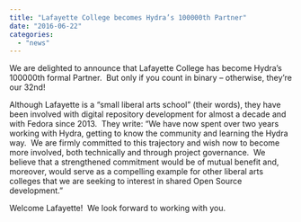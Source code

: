 ```yaml
---
title: "Lafayette College becomes Hydra’s 100000th Partner"
date: "2016-06-22"
categories: 
  - "news"
---
```


We are delighted to announce that Lafayette College has become Hydra’s 100000th formal Partner.  But only if you count in binary – otherwise, they’re our 32nd!

Although Lafayette is a “small liberal arts school” (their words), they have been involved with digital repository development for almost a decade and with Fedora since 2013.  They write: “We have now spent over two years working with Hydra, getting to know the community and learning the Hydra way.  We are firmly committed to this trajectory and wish now to become more involved, both technically and through project governance.  We believe that a strengthened commitment would be of mutual benefit and, moreover, would serve as a compelling example for other liberal arts colleges that we are seeking to interest in shared Open Source development.”

Welcome Lafayette!  We look forward to working with you.
